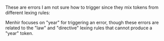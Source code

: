These are errors I am not sure how to trigger since they mix
tokens from different lexing rules:

Menhir focuses on "year" for triggering an error, though these errors are
related to the "law" and "directive" lexing rules that cannot produce a "year"
token.
